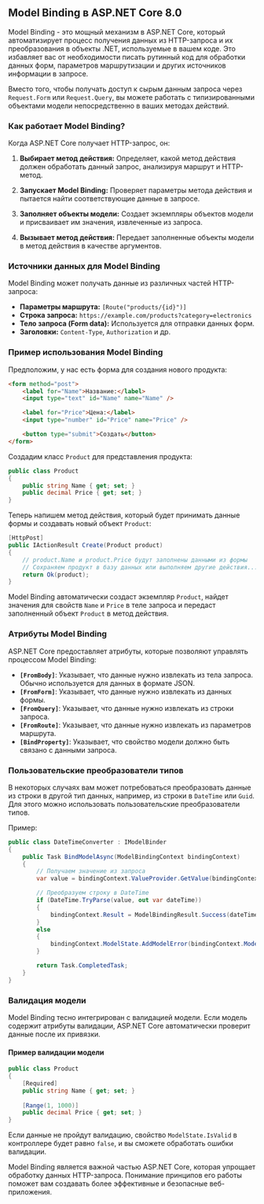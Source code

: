 ## Model Binding в ASP.NET Core 8.0

Model Binding - это мощный механизм в ASP.NET Core, который автоматизирует процесс получения данных из HTTP-запроса и их преобразования в объекты .NET, используемые в вашем коде.  Это избавляет вас от необходимости писать рутинный код для обработки данных форм, параметров маршрутизации и других источников информации в запросе. 

Вместо того, чтобы получать доступ к сырым данным запроса через `Request.Form` или `Request.Query`, вы можете работать с типизированными объектами модели непосредственно в ваших методах действий.

### Как работает Model Binding?

Когда ASP.NET Core получает HTTP-запрос, он:

1. **Выбирает метод действия:** Определяет, какой метод действия должен обработать данный запрос, анализируя маршрут и HTTP-метод.

2. **Запускает Model Binding:** Проверяет параметры метода действия и пытается найти соответствующие данные в запросе.

3. **Заполняет объекты модели:** Создает экземпляры объектов модели и присваивает им значения, извлеченные из запроса.

4. **Вызывает метод действия:** Передает заполненные объекты модели в метод действия в качестве аргументов.

### Источники данных для Model Binding

Model Binding может получать данные из различных частей HTTP-запроса:

* **Параметры маршрута:**  `[Route("products/{id}")]`
* **Строка запроса:**  `https://example.com/products?category=electronics`
* **Тело запроса (Form data):** Используется для отправки данных форм.
* **Заголовки:** `Content-Type`, `Authorization` и др.

### Пример использования Model Binding

Предположим, у нас есть форма для создания нового продукта:

```html
<form method="post">
    <label for="Name">Название:</label>
    <input type="text" id="Name" name="Name" />

    <label for="Price">Цена:</label>
    <input type="number" id="Price" name="Price" />

    <button type="submit">Создать</button>
</form>
```

Создадим класс `Product` для представления продукта:

```csharp
public class Product
{
    public string Name { get; set; }
    public decimal Price { get; set; }
}
```

Теперь напишем метод действия, который будет принимать данные формы и создавать новый объект `Product`:

```csharp
[HttpPost]
public IActionResult Create(Product product) 
{
    // product.Name и product.Price будут заполнены данными из формы
    // Сохраняем продукт в базу данных или выполняем другие действия...
    return Ok(product);
}
```

Model Binding автоматически создаст экземпляр `Product`, найдет значения для свойств `Name` и `Price` в теле запроса и передаст заполненный объект `Product` в метод действия.

### Атрибуты Model Binding

ASP.NET Core предоставляет атрибуты, которые позволяют управлять процессом Model Binding:

* **`[FromBody]`**: Указывает, что данные нужно извлекать из тела запроса. Обычно используется для данных в формате JSON.
* **`[FromForm]`**: Указывает, что данные нужно извлекать из данных формы.
* **`[FromQuery]`**: Указывает, что данные нужно извлекать из строки запроса.
* **`[FromRoute]`**: Указывает, что данные нужно извлекать из параметров маршрута.
* **`[BindProperty]`**: Указывает, что свойство модели должно быть связано с данными запроса.

### Пользовательские преобразователи типов

В некоторых случаях вам может потребоваться преобразовать данные из строки в другой тип данных, например, из строки в `DateTime` или `Guid`. Для этого можно использовать пользовательские преобразователи типов.

Пример:

```csharp
public class DateTimeConverter : IModelBinder
{
    public Task BindModelAsync(ModelBindingContext bindingContext)
    {
        // Получаем значение из запроса
        var value = bindingContext.ValueProvider.GetValue(bindingContext.ModelName).FirstValue;

        // Преобразуем строку в DateTime
        if (DateTime.TryParse(value, out var dateTime))
        {
            bindingContext.Result = ModelBindingResult.Success(dateTime);
        }
        else
        {
            bindingContext.ModelState.AddModelError(bindingContext.ModelName, "Неверный формат даты.");
        }

        return Task.CompletedTask;
    }
}
```

### Валидация модели

Model Binding тесно интегрирован с валидацией модели. 
Если модель содержит атрибуты валидации, ASP.NET Core автоматически проверит данные после их привязки. 

#### Пример валидации модели

```csharp
public class Product
{
    [Required]
    public string Name { get; set; }
    
    [Range(1, 1000)]
    public decimal Price { get; set; }
}
```

Если данные не пройдут валидацию, свойство `ModelState.IsValid` в контроллере будет равно `false`, и вы сможете обработать ошибки валидации.

Model Binding является важной частью ASP.NET Core, которая упрощает обработку данных HTTP-запроса. 
Понимание принципов его работы поможет вам создавать более эффективные и безопасные веб-приложения. 
